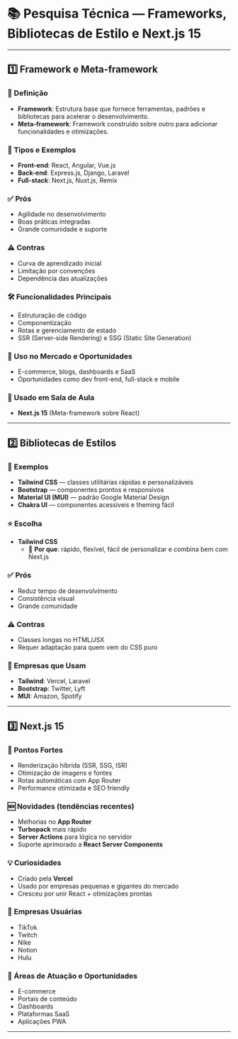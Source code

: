 # 📚 Pesquisa Técnica — Frameworks, Bibliotecas de Estilo e Next.js 15

---

## 1️⃣ Framework e Meta-framework

### 📌 Definição
- **Framework**: Estrutura base que fornece ferramentas, padrões e bibliotecas para acelerar o desenvolvimento.
- **Meta-framework**: Framework construído sobre outro para adicionar funcionalidades e otimizações.

### 🔹 Tipos e Exemplos
- **Front-end**: React, Angular, Vue.js
- **Back-end**: Express.js, Django, Laravel
- **Full-stack**: Next.js, Nuxt.js, Remix

### ✅ Prós
- Agilidade no desenvolvimento
- Boas práticas integradas
- Grande comunidade e suporte

### ⚠️ Contras
- Curva de aprendizado inicial
- Limitação por convenções
- Dependência das atualizações

### 🛠 Funcionalidades Principais
- Estruturação de código
- Componentização
- Rotas e gerenciamento de estado
- SSR (Server-side Rendering) e SSG (Static Site Generation)

### 💼 Uso no Mercado e Oportunidades
- E-commerce, blogs, dashboards e SaaS
- Oportunidades como dev front-end, full-stack e mobile

### 🎯 Usado em Sala de Aula
- **Next.js 15** (Meta-framework sobre React)

---

## 2️⃣ Bibliotecas de Estilos

### 📌 Exemplos
- **Tailwind CSS** — classes utilitárias rápidas e personalizáveis
- **Bootstrap** — componentes prontos e responsivos
- **Material UI (MUI)** — padrão Google Material Design
- **Chakra UI** — componentes acessíveis e theming fácil

### ⭐ Escolha
- **Tailwind CSS**
  - 🔹 **Por que**: rápido, flexível, fácil de personalizar e combina bem com Next.js

### ✅ Prós
- Reduz tempo de desenvolvimento
- Consistência visual
- Grande comunidade

### ⚠️ Contras
- Classes longas no HTML/JSX
- Requer adaptação para quem vem do CSS puro

### 💼 Empresas que Usam
- **Tailwind**: Vercel, Laravel
- **Bootstrap**: Twitter, Lyft
- **MUI**: Amazon, Spotify

---

## 3️⃣ Next.js 15

### 💪 Pontos Fortes
- Renderização híbrida (SSR, SSG, ISR)
- Otimização de imagens e fontes
- Rotas automáticas com App Router
- Performance otimizada e SEO friendly

### 🆕 Novidades (tendências recentes)
- Melhorias no **App Router**
- **Turbopack** mais rápido
- **Server Actions** para lógica no servidor
- Suporte aprimorado a **React Server Components**

### 💡 Curiosidades
- Criado pela **Vercel**
- Usado por empresas pequenas e gigantes do mercado
- Cresceu por unir React + otimizações prontas

### 💼 Empresas Usuárias
- TikTok
- Twitch
- Nike
- Notion
- Hulu

### 🎯 Áreas de Atuação e Oportunidades
- E-commerce
- Portais de conteúdo
- Dashboards
- Plataformas SaaS
- Aplicações PWA

---
